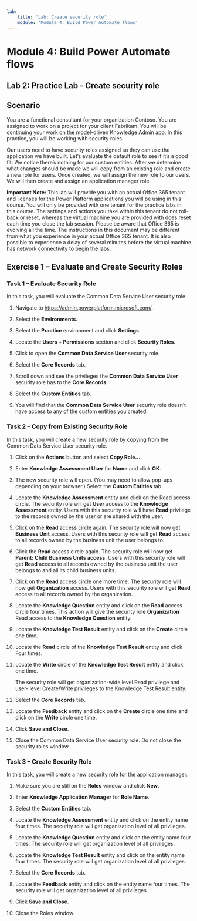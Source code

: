 ```yaml
---
lab:
    title: 'Lab: Create security role'
    module: 'Module 4: Build Power Automate flows'
---
```


Module 4: Build Power Automate flows
==================
## Lab 2: Practice Lab - Create security role

Scenario
--------

You are a functional consultant for your organization Contoso. You are assigned
to work on a project for your client Fabrikam. You will be continuing your work
on the model-driven Knowledge Admin app. In this practice, you will be working
with security roles.

Our users need to have security roles assigned so they can use the application
we have built. Let’s evaluate the default role to see if it’s a good fit. We
notice there’s nothing for our custom entities. After we determine what changes
should be made we will copy from an existing role and create a new role for
users. Once created, we will assign the new role to our users. We will then
create and assign an application manager role.

**Important Note:** This lab will provide you with an actual Office 365 tenant
and licenses for the Power Platform applications you will be using in this
course. You will only be provided with one tenant for the practice labs in this
course. The settings and actions you take within this tenant do not roll-back or
reset, whereas the virtual machine you are provided with does reset each time
you close the lab session. Please be aware that Office 365 is evolving all the time. The
instructions in this document may be different from what you experience in your
actual Office 365 tenant. It is also possible to experience a delay of several
minutes before the virtual machine has network connectivity to begin the labs.

Exercise 1 – Evaluate and Create Security Roles
-----------------------------------------------

### Task 1 – Evaluate Security Role

In this task, you will evaluate the Common Data Service User security role.

1.  Navigate to https://admin.powerplatform.microsoft.com/.

2.  Select the **Environments**.

3.  Select the **Practice** environment and click **Settings**.

4.  Locate the **Users + Permissions** section and click **Security Roles.**

5.  Click to open the **Common Data Service User** security role.

6.  Select the **Core Records** tab.

7.  Scroll down and see the privileges the **Common Data Service User** security
    role has to the **Core Records**.

8.  Select the **Custom Entities** tab.

9.  You will find that the **Common Data Service User** security role doesn’t
    have access to any of the custom entities you created.

### Task 2 – Copy from Existing Security Role

In this task, you will create a new security role by copying from the Common
Data Service User security role.

1.  Click on the **Actions** button and select **Copy Role…**

2.  Enter **Knowledge Assessment User** for **Name** and click **OK**.

3.  The new security role will open. (You may need to allow pop-ups depending on your browser.) Select the **Custom Entities** tab.

4.  Locate the **Knowledge Assessment** entity and click on the Read access
    circle. The security role will get **User** access to the **Knowledge
    Assessment** entity. Users with this security role will have
    **Read** privilege to the records owned by the user or are shared with the
    user.

5.  Click on the **Read** access circle again. The security role will now get
    **Business Unit** access. Users with this security role will
    get **Read** access to all records owned by the business unit the user
    belongs to.

6.  Click the **Read** access circle again. The security role will now get
    **Parent: Child Business Units access**. Users with this security
    role will get **Read** access to all records owned by the business unit the
    user belongs to and all its child business units.

7.  Click on the **Read** access circle one more time. The security role will
    now get **Organization** access. Users with this security role
    will get **Read** access to all records owned by the organization.

8.  Locate the **Knowledge Question** entity and click on the **Read** access
    circle four times. This action will give the security role **Organization** Read access to the **Knowledge Question** entity.

9.  Locate the **Knowledge Test Result** entity and click on the **Create**
    circle one time.

10. Locate the **Read** circle of the **Knowledge Test Result** entity and click
    Four times.

11. Locate the **Write** circle of the **Knowledge Test Result** entity and
    click one time.

    The security role will get organization-wide level Read privilege and user-
    level Create/Write privileges to the Knowledge Test Result entity.

12. Select the **Core Records** tab.

13. Locate the **Feedback** entity and click on the **Create** circle one time
    and click on the **Write** circle one time.

14. Click **Save and Close**.

15. Close the Common Data Service User security role. Do not close the security
    roles window.

### Task 3 – Create Security Role

In this task, you will create a new security role for the application manager.

1.  Make sure you are still on the **Roles** window and click **New**.

2.  Enter **Knowledge Application Manager** for **Role Name**.

3.  Select the **Custom Entities** tab.

4.  Locate the **Knowledge Assessment** entity and click on the entity name four
    times. The security role will get organization level of all privileges.

5.  Locate the **Knowledge Question** entity and click on the entity name four
    times. The security role will get organization level of all privileges.

6.  Locate the **Knowledge Test Result** entity and click on the entity name
    four times. The security role will get organization level of all privileges.

7.  Select the **Core Records** tab.

8.  Locate the **Feedback** entity and click on the entity name four times. The
    security role will get organization level of all privileges.

9.  Click **Save and Close**.

10. Close the Roles window.

